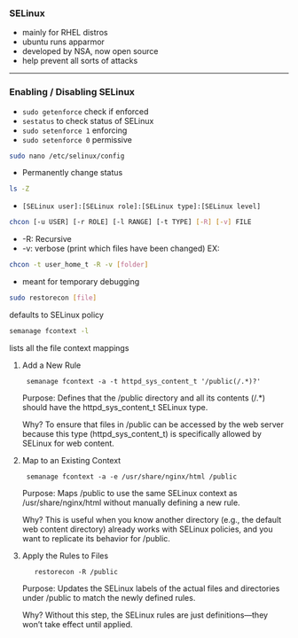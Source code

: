 ### SELinux 
- mainly for RHEL distros
- ubuntu runs apparmor
- developed by NSA, now open source
- help prevent all sorts of attacks
___
### Enabling / Disabling SELinux
- `sudo getenforce` check if enforced
- `sestatus` to check status of SELinux
- `sudo setenforce 1` enforcing
- `sudo setenforce 0` permissive

```bash
sudo nano /etc/selinux/config
```
- Permanently change status

```bash
ls -Z
```
- `[SELinux user]:[SELinux role]:[SELinux type]:[SELinux level]`

```bash
chcon [-u USER] [-r ROLE] [-l RANGE] [-t TYPE] [-R] [-v] FILE
```
- -R: Recursive
- -v: verbose (print which files have been changed)
EX: 
```bash
chcon -t user_home_t -R -v [folder]
```
- meant for temporary debugging

```bash
sudo restorecon [file]
```
defaults to SELinux policy

```bash
semanage fcontext -l
```
lists all the file context mappings

1. Add a New Rule

        semanage fcontext -a -t httpd_sys_content_t '/public(/.*)?'

    Purpose: Defines that the /public directory and all its contents (/.*) should have the httpd_sys_content_t SELinux type.
   
    Why? To ensure that files in /public can be accessed by the web server because this type (httpd_sys_content_t) is specifically allowed by SELinux for web content.

3. Map to an Existing Context

        semanage fcontext -a -e /usr/share/nginx/html /public

    Purpose: Maps /public to use the same SELinux context as /usr/share/nginx/html without manually defining a new rule.
   
    Why? This is useful when you know another directory (e.g., the default web content directory) already works with SELinux policies, and you want to replicate its behavior for /public.

4. Apply the Rules to Files

          restorecon -R /public

    Purpose: Updates the SELinux labels of the actual files and directories under /public to match the newly defined rules.
   
    Why? Without this step, the SELinux rules are just definitions—they won’t take effect until applied.




